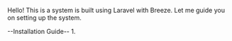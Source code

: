 Hello! This is a system is built using Laravel with Breeze. Let me guide you on setting up the system.

--Installation Guide--
1. 
